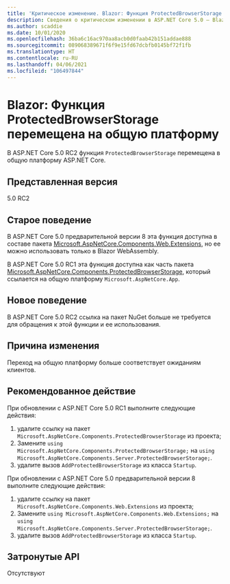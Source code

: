 ```yaml
---
title: 'Критическое изменение. Blazor: Функция ProtectedBrowserStorage перемещена на общую платформу'
description: Сведения о критическом изменении в ASP.NET Core 5.0 — Blazor. Функция ProtectedBrowserStorage перемещена на общую платформу
ms.author: scaddie
ms.date: 10/01/2020
ms.openlocfilehash: 36ba6c16ac970aa8acb0d0faab42b151addae888
ms.sourcegitcommit: 089068389671f6f9e15fd67dcbfb0145bf72f1fb
ms.translationtype: HT
ms.contentlocale: ru-RU
ms.lasthandoff: 04/06/2021
ms.locfileid: "106497844"
---
```

# <a name="blazor-protectedbrowserstorage-feature-moved-to-shared-framework"></a>Blazor: Функция ProtectedBrowserStorage перемещена на общую платформу

В ASP.NET Core 5.0 RC2 функция `ProtectedBrowserStorage` перемещена в общую платформу ASP.NET Core.

## <a name="version-introduced"></a>Представленная версия

5.0 RC2

## <a name="old-behavior"></a>Старое поведение

В ASP.NET Core 5.0 предварительной версии 8 эта функция доступна в составе пакета [Microsoft.AspNetCore.Components.Web.Extensions](https://www.nuget.org/packages/Microsoft.AspNetCore.Components.Web.Extensions), но ее можно использовать только в Blazor WebAssembly.

В ASP.NET Core 5.0 RC1 эта функция доступна как часть пакета [Microsoft.AspNetCore.Components.ProtectedBrowserStorage](https://www.nuget.org/packages/Microsoft.AspNetCore.Components.ProtectedBrowserStorage), который ссылается на общую платформу `Microsoft.AspNetCore.App`.

## <a name="new-behavior"></a>Новое поведение

В ASP.NET Core 5.0 RC2 ссылка на пакет NuGet больше не требуется для обращения к этой функции и ее использования.

## <a name="reason-for-change"></a>Причина изменения

Переход на общую платформу больше соответствует ожиданиям клиентов.

## <a name="recommended-action"></a>Рекомендованное действие

При обновлении с ASP.NET Core 5.0 RC1 выполните следующие действия:

1. удалите ссылку на пакет `Microsoft.AspNetCore.Components.ProtectedBrowserStorage` из проекта;
1. Замените `using Microsoft.AspNetCore.Components.ProtectedBrowserStorage;` на `using Microsoft.AspNetCore.Components.Server.ProtectedBrowserStorage;`.
1. удалите вызов `AddProtectedBrowserStorage` из класса `Startup`.

При обновлении с ASP.NET Core 5.0 предварительной версии 8 выполните следующие действия:

1. удалите ссылку на пакет `Microsoft.AspNetCore.Components.Web.Extensions` из проекта;
1. Замените `using Microsoft.AspNetCore.Components.Web.Extensions;` на `using Microsoft.AspNetCore.Components.Server.ProtectedBrowserStorage;`.
1. удалите вызов `AddProtectedBrowserStorage` из класса `Startup`.

## <a name="affected-apis"></a>Затронутые API

Отсутствуют

<!--

### Category

ASP.NET Core

### Affected APIs

Not detectable via API analysis

-->
